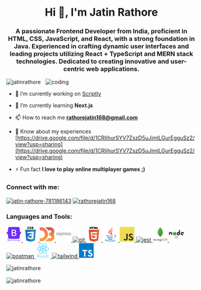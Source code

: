 <h1 align="center">Hi 👋, I'm Jatin Rathore</h1>
<h3 align="center">A passionate Frontend Developer from India, proficient in HTML, CSS, JavaScript, and React, with a strong foundation in Java. Experienced in crafting dynamic user interfaces and leading projects utilizing React + TypeScript and MERN stack technologies. Dedicated to creating innovative and user-centric web applications.</h3>
<img align="right" alt="coding" width="400" src="https://shorturl.at/ikpGQ" />

<p align="left"> <img src="https://komarev.com/ghpvc/?username=jatinrathore&label=Profile%20views&color=0e75b6&style=flat" alt="jatinrathore" /> </p>

- 🔭 I’m currently working on [Scriptly](https://github.com/jatinrathore/Scriptly)

- 🌱 I’m currently learning **Next.js**

- 📫 How to reach me **rathorejatin168@gmail.com**

- 📄 Know about my experiences [https://drive.google.com/file/d/1CRIihurSYV7ZszD5uJimlLGurEgguSz2/view?usp=sharing](https://drive.google.com/file/d/1CRIihurSYV7ZszD5uJimlLGurEgguSz2/view?usp=sharing)

- ⚡ Fun fact **I love to play online multiplayer games ;)**

<h3 align="left">Connect with me:</h3>
<p align="left">
<a href="https://linkedin.com/in/jatin-rathore-781186143" target="blank"><img align="center" src="https://raw.githubusercontent.com/rahuldkjain/github-profile-readme-generator/master/src/images/icons/Social/linked-in-alt.svg" alt="jatin-rathore-781186143" height="30" width="40" /></a>
<a href="https://www.leetcode.com/rathorejatin168" target="blank"><img align="center" src="https://raw.githubusercontent.com/rahuldkjain/github-profile-readme-generator/master/src/images/icons/Social/leet-code.svg" alt="rathorejatin168" height="30" width="40" /></a>
</p>

<h3 align="left">Languages and Tools:</h3>
<p align="left"> <a href="https://getbootstrap.com" target="_blank" rel="noreferrer"> <img src="https://raw.githubusercontent.com/devicons/devicon/master/icons/bootstrap/bootstrap-plain-wordmark.svg" alt="bootstrap" width="40" height="40"/> </a> <a href="https://www.w3schools.com/css/" target="_blank" rel="noreferrer"> <img src="https://raw.githubusercontent.com/devicons/devicon/master/icons/css3/css3-original-wordmark.svg" alt="css3" width="40" height="40"/> </a> <a href="https://d3js.org/" target="_blank" rel="noreferrer"> <img src="https://raw.githubusercontent.com/devicons/devicon/master/icons/d3js/d3js-original.svg" alt="d3js" width="40" height="40"/> </a> <a href="https://expressjs.com" target="_blank" rel="noreferrer"> <img src="https://raw.githubusercontent.com/devicons/devicon/master/icons/express/express-original-wordmark.svg" alt="express" width="40" height="40"/> </a> <a href="https://git-scm.com/" target="_blank" rel="noreferrer"> <img src="https://www.vectorlogo.zone/logos/git-scm/git-scm-icon.svg" alt="git" width="40" height="40"/> </a> <a href="https://www.w3.org/html/" target="_blank" rel="noreferrer"> <img src="https://raw.githubusercontent.com/devicons/devicon/master/icons/html5/html5-original-wordmark.svg" alt="html5" width="40" height="40"/> </a> <a href="https://www.java.com" target="_blank" rel="noreferrer"> <img src="https://raw.githubusercontent.com/devicons/devicon/master/icons/java/java-original.svg" alt="java" width="40" height="40"/> </a> <a href="https://developer.mozilla.org/en-US/docs/Web/JavaScript" target="_blank" rel="noreferrer"> <img src="https://raw.githubusercontent.com/devicons/devicon/master/icons/javascript/javascript-original.svg" alt="javascript" width="40" height="40"/> </a> <a href="https://jestjs.io" target="_blank" rel="noreferrer"> <img src="https://www.vectorlogo.zone/logos/jestjsio/jestjsio-icon.svg" alt="jest" width="40" height="40"/> </a> <a href="https://www.mongodb.com/" target="_blank" rel="noreferrer"> <img src="https://raw.githubusercontent.com/devicons/devicon/master/icons/mongodb/mongodb-original-wordmark.svg" alt="mongodb" width="40" height="40"/> </a> <a href="https://nodejs.org" target="_blank" rel="noreferrer"> <img src="https://raw.githubusercontent.com/devicons/devicon/master/icons/nodejs/nodejs-original-wordmark.svg" alt="nodejs" width="40" height="40"/> </a> <a href="https://postman.com" target="_blank" rel="noreferrer"> <img src="https://www.vectorlogo.zone/logos/getpostman/getpostman-icon.svg" alt="postman" width="40" height="40"/> </a> <a href="https://reactjs.org/" target="_blank" rel="noreferrer"> <img src="https://raw.githubusercontent.com/devicons/devicon/master/icons/react/react-original-wordmark.svg" alt="react" width="40" height="40"/> </a> <a href="https://tailwindcss.com/" target="_blank" rel="noreferrer"> <img src="https://www.vectorlogo.zone/logos/tailwindcss/tailwindcss-icon.svg" alt="tailwind" width="40" height="40"/> </a> <a href="https://www.typescriptlang.org/" target="_blank" rel="noreferrer"> <img src="https://raw.githubusercontent.com/devicons/devicon/master/icons/typescript/typescript-original.svg" alt="typescript" width="40" height="40"/> </a> </p>

<p><img align="center" src="https://github-readme-stats.vercel.app/api/top-langs?username=jatinrathore&show_icons=true&locale=en&layout=compact" alt="jatinrathore" /></p>

<p><img align="center" src="https://github-readme-streak-stats.herokuapp.com/?user=jatinrathore&" alt="jatinrathore" /></p>
